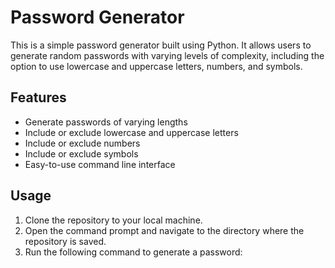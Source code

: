 # Password Generator

This is a simple password generator built using Python. It allows users to generate random passwords with varying levels of complexity, including the option to use lowercase and uppercase letters, numbers, and symbols.

## Features

- Generate passwords of varying lengths
- Include or exclude lowercase and uppercase letters
- Include or exclude numbers
- Include or exclude symbols
- Easy-to-use command line interface

## Usage

1. Clone the repository to your local machine.
2. Open the command prompt and navigate to the directory where the repository is saved.
3. Run the following command to generate a password:
